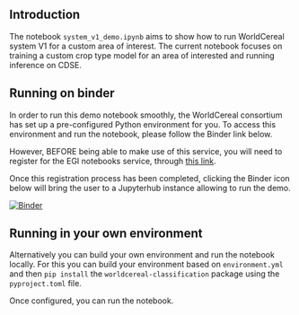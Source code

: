 ## Introduction
The notebook `system_v1_demo.ipynb` aims to show how to run WorldCereal system V1 for a custom area of interest. The current notebook focuses on training a custom crop type model for an area of interested and running inference on CDSE.

## Running on binder
In order to run this demo notebook smoothly, the WorldCereal consortium has set up a pre-configured Python environment for you. To access this environment and run the notebook, please follow the Binder link below.

However, BEFORE being able to make use of this service, you will need to register for the EGI notebooks service,
through [this link](https://aai.egi.eu/registry/co_petitions/start/coef:111).

Once this registration process has been completed, clicking the Binder icon below will bring the user to a Jupyterhub instance allowing to run the demo.

[![Binder](https://replay.notebooks.egi.eu/badge_logo.svg)](https://replay.notebooks.egi.eu/v2/gh/WorldCereal/worldcereal-binder/v1.0.0-beta?urlpath=git-pull%3Frepo%3Dhttps%253A%252F%252Fgithub.com%252FWorldCereal%252Fworldcereal-classification%26urlpath%3Dlab%252Ftree%252Fworldcereal-classification%252Fnotebooks%252Fsystem_v1_demo.ipynb%26branch%3Dv1.0.0-beta)

## Running in your own environment
Alternatively you can build your own environment and run the notebook locally. For this you can build your environment based on `environment.yml` and then `pip install` the `worldcereal-classification` package using the `pyproject.toml` file.

Once configured, you can run the notebook.
